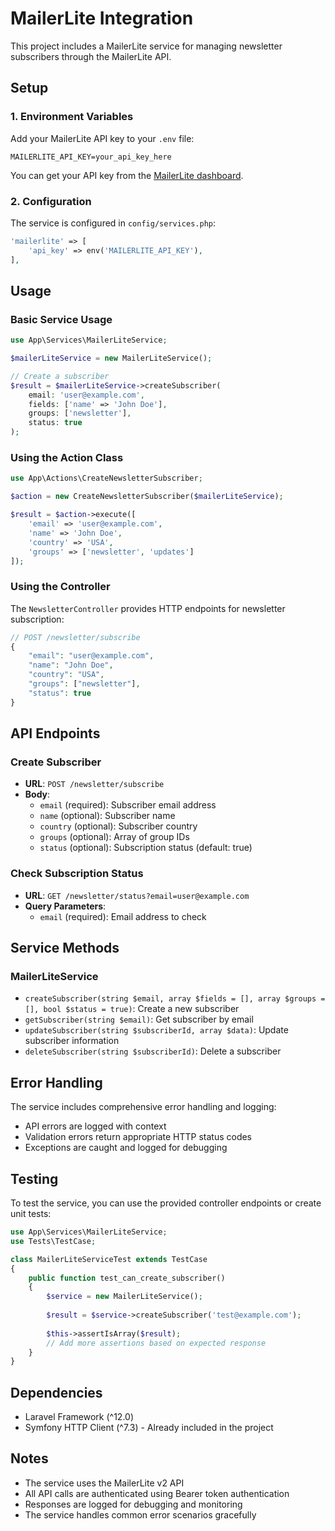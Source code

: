 # MailerLite Integration

This project includes a MailerLite service for managing newsletter subscribers through the MailerLite API.

## Setup

### 1. Environment Variables

Add your MailerLite API key to your `.env` file:

```env
MAILERLITE_API_KEY=your_api_key_here
```

You can get your API key from the [MailerLite dashboard](https://dashboard.mailerlite.com/integrations/api).

### 2. Configuration

The service is configured in `config/services.php`:

```php
'mailerlite' => [
    'api_key' => env('MAILERLITE_API_KEY'),
],
```

## Usage

### Basic Service Usage

```php
use App\Services\MailerLiteService;

$mailerLiteService = new MailerLiteService();

// Create a subscriber
$result = $mailerLiteService->createSubscriber(
    email: 'user@example.com',
    fields: ['name' => 'John Doe'],
    groups: ['newsletter'],
    status: true
);
```

### Using the Action Class

```php
use App\Actions\CreateNewsletterSubscriber;

$action = new CreateNewsletterSubscriber($mailerLiteService);

$result = $action->execute([
    'email' => 'user@example.com',
    'name' => 'John Doe',
    'country' => 'USA',
    'groups' => ['newsletter', 'updates']
]);
```

### Using the Controller

The `NewsletterController` provides HTTP endpoints for newsletter subscription:

```php
// POST /newsletter/subscribe
{
    "email": "user@example.com",
    "name": "John Doe",
    "country": "USA",
    "groups": ["newsletter"],
    "status": true
}
```

## API Endpoints

### Create Subscriber

- **URL**: `POST /newsletter/subscribe`
- **Body**:
  - `email` (required): Subscriber email address
  - `name` (optional): Subscriber name
  - `country` (optional): Subscriber country
  - `groups` (optional): Array of group IDs
  - `status` (optional): Subscription status (default: true)

### Check Subscription Status

- **URL**: `GET /newsletter/status?email=user@example.com`
- **Query Parameters**:
  - `email` (required): Email address to check

## Service Methods

### MailerLiteService

- `createSubscriber(string $email, array $fields = [], array $groups = [], bool $status = true)`: Create a new subscriber
- `getSubscriber(string $email)`: Get subscriber by email
- `updateSubscriber(string $subscriberId, array $data)`: Update subscriber information
- `deleteSubscriber(string $subscriberId)`: Delete a subscriber

## Error Handling

The service includes comprehensive error handling and logging:

- API errors are logged with context
- Validation errors return appropriate HTTP status codes
- Exceptions are caught and logged for debugging

## Testing

To test the service, you can use the provided controller endpoints or create unit tests:

```php
use App\Services\MailerLiteService;
use Tests\TestCase;

class MailerLiteServiceTest extends TestCase
{
    public function test_can_create_subscriber()
    {
        $service = new MailerLiteService();
        
        $result = $service->createSubscriber('test@example.com');
        
        $this->assertIsArray($result);
        // Add more assertions based on expected response
    }
}
```

## Dependencies

- Laravel Framework (^12.0)
- Symfony HTTP Client (^7.3) - Already included in the project

## Notes

- The service uses the MailerLite v2 API
- All API calls are authenticated using Bearer token authentication
- Responses are logged for debugging and monitoring
- The service handles common error scenarios gracefully
